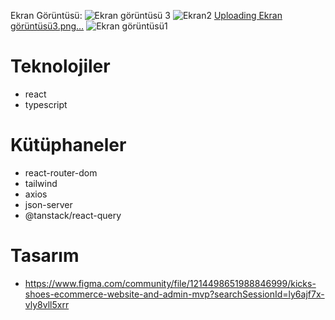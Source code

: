Ekran Görüntüsü:
![Ekran görüntüsü 3](https://github.com/user-attachments/assets/62c1a15a-826e-4c32-816c-777d105bf19d)
![Ekran2](https://github.com/user-attachments/assets/b8d50fda-6714-4b3d-85a5-aa15afbc26cc)
[Uploading Ekran görüntüsü3.png…]()
![Ekran görüntüsü1](https://github.com/user-attachments/assets/1f92c50b-d849-42de-85d3-8eb52690b37f)




# Teknolojiler

- react
- typescript

# Kütüphaneler

- react-router-dom
- tailwind
- axios
- json-server
- @tanstack/react-query


# Tasarım

- https://www.figma.com/community/file/1214498651988846999/kicks-shoes-ecommerce-website-and-admin-mvp?searchSessionId=ly6ajf7x-vly8vll5xrr




